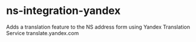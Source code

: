 # ns-integration-yandex
Adds a translation feature to the NS address form using Yandex Translation Service translate.yandex.com
